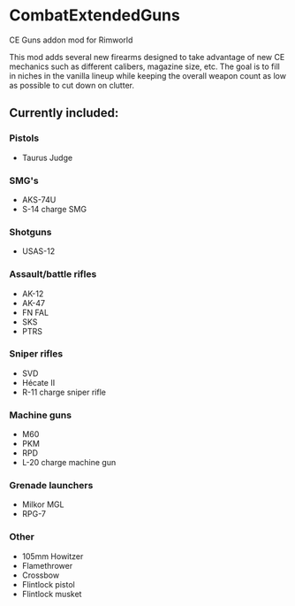 # CombatExtendedGuns
CE Guns addon mod for Rimworld

This mod adds several new firearms designed to take advantage of new CE mechanics such as different calibers, magazine size, etc. The goal is to fill in niches in the vanilla lineup while keeping the overall weapon count as low as possible to cut down on clutter.

## Currently included:
### Pistols
- Taurus Judge
### SMG's
- AKS-74U
- S-14 charge SMG
### Shotguns
- USAS-12
### Assault/battle rifles
- AK-12
- AK-47
- FN FAL
- SKS
- PTRS
### Sniper rifles
- SVD
- Hécate II
- R-11 charge sniper rifle
### Machine guns
- M60
- PKM
- RPD
- L-20 charge machine gun
### Grenade launchers
- Milkor MGL
- RPG-7
### Other
- 105mm Howitzer
- Flamethrower
- Crossbow
- Flintlock pistol
- Flintlock musket
